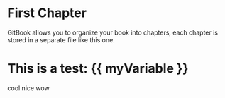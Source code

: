 # First Chapter

GitBook allows you to organize your book into chapters, each chapter is stored in a separate file like this one.
# This is a test: {{ myVariable }}
cool nice
[](codepen://codiechanel/mOyOyK?height=800&theme=0)
wow
